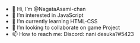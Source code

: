 - 👋 Hi, I’m @NagataAsami-chan
- 👀 I’m interested in JavaScript
- 🌱 I’m currently learning HTML-CSS
- 💞️ I’m looking to collaborate on game Project
- 📫 How to reach me: Discord: nani desuka?#5423

<!---
NagataAsami-chan/NagataAsami-chan is a ✨ special ✨ repository because its `README.md` (this file) appears on your GitHub profile.
You can click the Preview link to take a look at your changes.
--->
